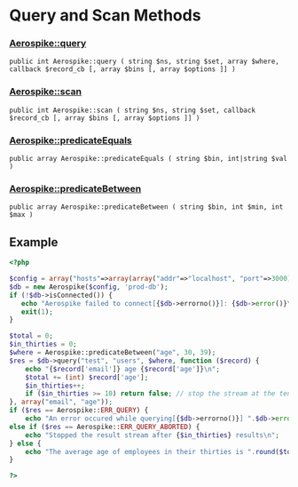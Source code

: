 
# Query and Scan Methods

### [Aerospike::query](aerospike_query.md)
```
public int Aerospike::query ( string $ns, string $set, array $where, callback $record_cb [, array $bins [, array $options ]] )
```

### [Aerospike::scan](aerospike_scan.md)
```
public int Aerospike::scan ( string $ns, string $set, callback $record_cb [, array $bins [, array $options ]] )
```

### [Aerospike::predicateEquals](aerospike_predicateequals.md)
```
public array Aerospike::predicateEquals ( string $bin, int|string $val )
```

### [Aerospike::predicateBetween](aerospike_predicatebetween.md)
```
public array Aerospike::predicateBetween ( string $bin, int $min, int $max )
```

## Example

```php
<?php

$config = array("hosts"=>array(array("addr"=>"localhost", "port"=>3000)));
$db = new Aerospike($config, 'prod-db');
if (!$db->isConnected()) {
   echo "Aerospike failed to connect[{$db->errorno()}]: {$db->error()}\n";
   exit(1);
}

$total = 0;
$in_thirties = 0;
$where = Aerospike::predicateBetween("age", 30, 39);
$res = $db->query("test", "users", $where, function ($record) {
    echo "{$record['email']} age {$record['age']}\n";
    $total += (int) $record['age'];
    $in_thirties++;
    if ($in_thirties >= 10) return false; // stop the stream at the tenth record
}, array("email", "age"));
if ($res == Aerospike::ERR_QUERY) {
    echo "An error occured while querying[{$db->errorno()}] ".$db->error();
else if ($res == Aerospike::ERR_QUERY_ABORTED) {
    echo "Stopped the result stream after {$in_thirties} results\n";
} else {
    echo "The average age of employees in their thirties is ".round($total / $in_thirties)."\n";
}

?>
```

